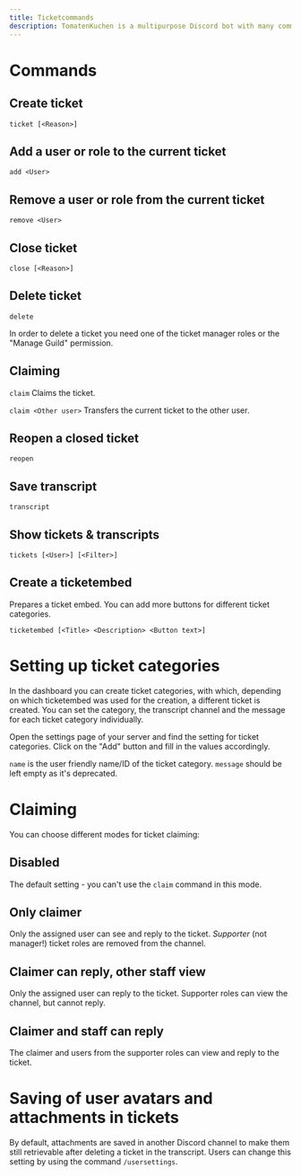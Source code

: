 ```yaml
---
title: Ticketcommands
description: TomatenKuchen is a multipurpose Discord bot with many common and innovative features for your server. Explains the ticket system, its commands and the setup
---
```


# Commands

## Create ticket

`ticket [<Reason>]`

## Add a user or role to the current ticket

`add <User>`

## Remove a user or role from the current ticket

`remove <User>`

## Close ticket

`close [<Reason>]`

## Delete ticket

`delete`

In order to delete a ticket you need one of the ticket manager roles or the "Manage Guild" permission.

## Claiming

`claim`
Claims the ticket.

`claim <Other user>`
Transfers the current ticket to the other user.

## Reopen a closed ticket

`reopen`

## Save transcript

`transcript`

## Show tickets & transcripts

`tickets [<User>] [<Filter>]`

## Create a ticketembed

Prepares a ticket embed. You can add more buttons for different ticket categories.

`ticketembed [<Title> <Description> <Button text>]`

# Setting up ticket categories

In the dashboard you can create ticket categories, with which, depending on which ticketembed was used for the creation, a different ticket is created.
You can set the category, the transcript channel and the message for each ticket category individually.

Open the settings page of your server and find the setting for ticket categories. Click on the "Add" button and fill in the values accordingly.

<code>name</code> is the user friendly name/ID of the ticket category. <code>message</code> should be left empty as it's deprecated.

# Claiming
You can choose different modes for ticket claiming:

## Disabled
The default setting - you can't use the `claim` command in this mode.

## Only claimer
Only the assigned user can see and reply to the ticket. *Supporter* (not manager!) ticket roles are removed from the channel.

## Claimer can reply, other staff view
Only the assigned user can reply to the ticket. Supporter roles can view the channel, but cannot reply.

## Claimer and staff can reply
The claimer and users from the supporter roles can view and reply to the ticket.

# Saving of user avatars and attachments in tickets
By default, attachments are saved in another Discord channel to make them still retrievable after deleting a ticket in the transcript.
Users can change this setting by using the command <code>/usersettings</code>.
